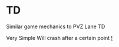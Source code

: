 # TD
Similar game mechanics to PVZ Lane TD

Very Simple
Will crash after a certain point
[!](https://github.com/yohonene/TD/blob/main/Unity_AqJeeqvvQT.gif)
